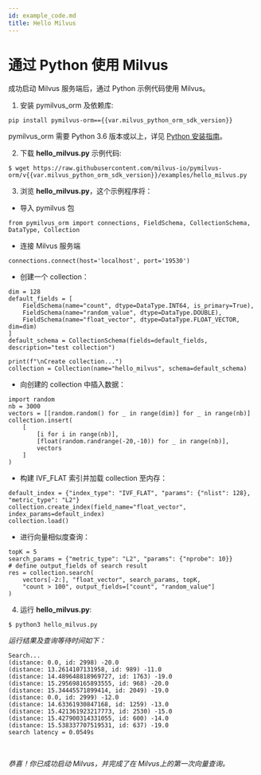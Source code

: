 ```yaml
---
id: example_code.md
title: Hello Milvus
---
```


# 通过 Python 使用 Milvus

成功启动 Milvus 服务端后，通过 Python 示例代码使用 Milvus。

1. 安装 pymilvus_orm 及依赖库:
```
pip install pymilvus-orm=={{var.milvus_python_orm_sdk_version}}
```

<div class="alert note">
pymilvus_orm 需要 Python 3.6 版本或以上，详见 <a href="https://wiki.python.org/moin/BeginnersGuide/Download">Python 安装指南</a>。
</div>


2. 下载 **hello_milvus.py** 示例代码:
```
$ wget https://raw.githubusercontent.com/milvus-io/pymilvus-orm/v{{var.milvus_python_orm_sdk_version}}/examples/hello_milvus.py
```
3. 浏览 **hello_milvus.py**，这个示例程序将：
- 导入 pymilvus 包
```
from pymilvus_orm import connections, FieldSchema, CollectionSchema, DataType, Collection
```

- 连接 Milvus 服务端
```
connections.connect(host='localhost', port='19530')
```

- 创建一个 collection：
```
dim = 128
default_fields = [
    FieldSchema(name="count", dtype=DataType.INT64, is_primary=True),
    FieldSchema(name="random_value", dtype=DataType.DOUBLE),
    FieldSchema(name="float_vector", dtype=DataType.FLOAT_VECTOR, dim=dim)
]
default_schema = CollectionSchema(fields=default_fields, description="test collection")

print(f"\nCreate collection...")
collection = Collection(name="hello_milvus", schema=default_schema)
```
- 向创建的 collection 中插入数据：
```
import random
nb = 3000
vectors = [[random.random() for _ in range(dim)] for _ in range(nb)]
collection.insert(
    [
        [i for i in range(nb)],
        [float(random.randrange(-20,-10)) for _ in range(nb)],
        vectors
    ]
)
```
- 构建 IVF_FLAT 索引并加载 collection 至内存：
```
default_index = {"index_type": "IVF_FLAT", "params": {"nlist": 128}, "metric_type": "L2"}
collection.create_index(field_name="float_vector", index_params=default_index)
collection.load()
```

- 进行向量相似度查询：
```
topK = 5
search_params = {"metric_type": "L2", "params": {"nprobe": 10}}
# define output_fields of search result
res = collection.search(
    vectors[-2:], "float_vector", search_params, topK,
    "count > 100", output_fields=["count", "random_value"]
)
```

4. 运行 **hello_milvus.py**:
```
$ python3 hello_milvus.py
```
*运行结果及查询等待时间如下：*


```
Search...
(distance: 0.0, id: 2998) -20.0
(distance: 13.2614107131958, id: 989) -11.0
(distance: 14.489648818969727, id: 1763) -19.0
(distance: 15.295698165893555, id: 968) -20.0
(distance: 15.34445571899414, id: 2049) -19.0
(distance: 0.0, id: 2999) -12.0
(distance: 14.63361930847168, id: 1259) -13.0
(distance: 15.421361923217773, id: 2530) -15.0
(distance: 15.427900314331055, id: 600) -14.0
(distance: 15.538337707519531, id: 637) -19.0
search latency = 0.0549s
```



<br/>


*恭喜！你已成功启动 Milvus，并完成了在 Milvus上的第一次向量查询。*
